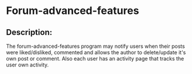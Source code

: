 # Forum-advanced-features

## Description:
The forum-advanced-features program may notify users when their posts were liked/disliked, commented and allows the author to delete/update it's own post or comment. Also each user has an activity page that tracks the user own activity. 
